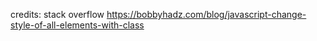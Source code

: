 credits:
stack overflow
https://bobbyhadz.com/blog/javascript-change-style-of-all-elements-with-class